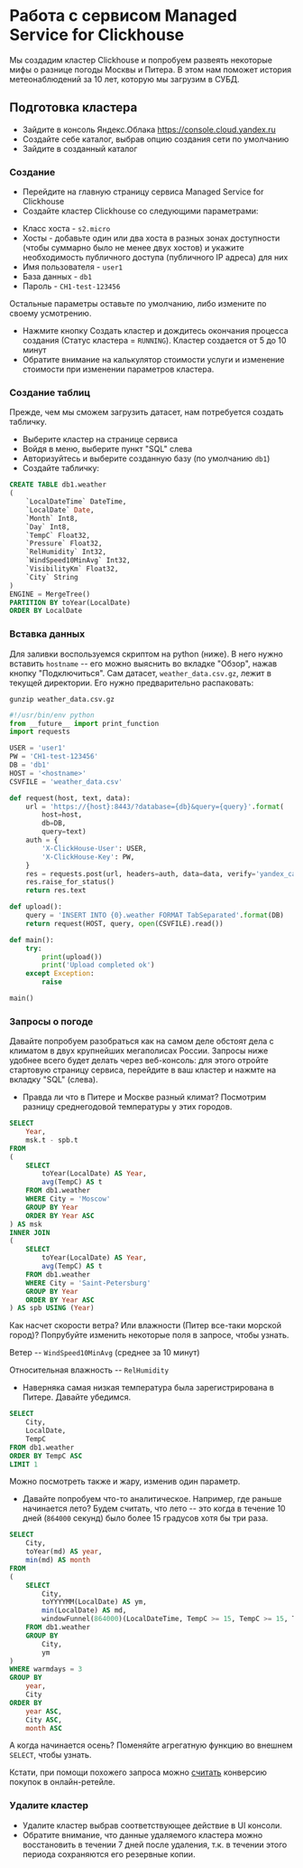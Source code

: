 # Работа с сервисом Managed Service for Clickhouse

Мы создадим кластер Clickhouse и попробуем развеять некоторые мифы о разнице погоды Москвы и Питера.
В этом нам поможет история метеонаблюдений за 10 лет, которую мы загрузим в СУБД.

## Подготовка кластера

* Зайдите в консоль Яндекс.Облака https://console.cloud.yandex.ru
* Cоздайте себе каталог, выбрав опцию создания сети по умолчанию
* Зайдите в созданный каталог

### Создание

* Перейдите на главную страницу сервиса Managed Service for Clickhouse
* Создайте кластер Clickhouse со следующими параметрами:
- Класс хоста - `s2.micro`
- Хосты - добавьте один или два хоста в разных зонах доступности (чтобы суммарно было не менее двух хостов) и укажите необходимость публичного доступа (публичного IP адреса) для них
- Имя пользователя - `user1`
- База данных - `db1`
- Пароль - `CH1-test-123456`

Остальные параметры оставьте по умолчанию, либо измените по своему усмотрению.

* Нажмите кнопку Создать кластер и дождитесь окончания процесса создания (Статус кластера = `RUNNING`). Кластер создается от 5 до 10 минут
* Обратите внимание на калькулятор стоимости услуги и изменение стоимости при изменении параметров кластера.

### Создание таблиц

Прежде, чем мы сможем загрузить датасет, нам потребуется создать табличку.

* Выберите кластер на странице сервиса
* Войдя в меню, выберите пункт "SQL" слева
* Авторизуйтесь и выберите созданную базу (по умолчанию `db1`)
* Создайте табличку:
```sql
CREATE TABLE db1.weather
(
    `LocalDateTime` DateTime,
    `LocalDate` Date,
    `Month` Int8,
    `Day` Int8,
    `TempC` Float32,
    `Pressure` Float32,
    `RelHumidity` Int32,
    `WindSpeed10MinAvg` Int32,
    `VisibilityKm` Float32,
    `City` String
)
ENGINE = MergeTree()
PARTITION BY toYear(LocalDate)
ORDER BY LocalDate
```

### Вставка данных

Для заливки воспользуемся скриптом на python (ниже).
В него нужно вставить `hostname` -- его можно выяснить во вкладке "Обзор", нажав кнопку "Подключиться".
Сам датасет, `weather_data.csv.gz`, лежит в текущей директории. Его нужно предварительно распаковать:
```
gunzip weather_data.csv.gz
```

```python
#!/usr/bin/env python
from __future__ import print_function
import requests

USER = 'user1'
PW = 'CH1-test-123456'
DB = 'db1'
HOST = '<hostname>'
CSVFILE = 'weather_data.csv'

def request(host, text, data):
    url = 'https://{host}:8443/?database={db}&query={query}'.format(
        host=host,
        db=DB,
        query=text)
    auth = {
        'X-ClickHouse-User': USER,
        'X-ClickHouse-Key': PW,
    }
    res = requests.post(url, headers=auth, data=data, verify='yandex_ca.pem')
    res.raise_for_status()
    return res.text

def upload():
    query = 'INSERT INTO {0}.weather FORMAT TabSeparated'.format(DB)
    return request(HOST, query, open(CSVFILE).read())

def main():
    try:
        print(upload())
        print('Upload completed ok')
    except Exception:
        raise

main()
```


### Запросы о погоде

Давайте попробуем разобраться как на самом деле обстоят дела с климатом в двух крупнейших мегаполисах России.
Запросы ниже удобнее всего будет делать через веб-консоль: для этого отройте стартовую страницу сервиса, перейдите в ваш кластер и нажмте на вкладку "SQL" (слева).

* Правда ли что в Питере и Москве разный климат? Посмотрим разницу среднегодовой температуры у этих городов.

```sql
SELECT
    Year,
    msk.t - spb.t
FROM
(
    SELECT
        toYear(LocalDate) AS Year,
        avg(TempC) AS t
    FROM db1.weather
    WHERE City = 'Moscow'
    GROUP BY Year
    ORDER BY Year ASC
) AS msk
INNER JOIN
(
    SELECT
        toYear(LocalDate) AS Year,
        avg(TempC) AS t
    FROM db1.weather
    WHERE City = 'Saint-Petersburg'
    GROUP BY Year
    ORDER BY Year ASC
) AS spb USING (Year)
```
Как насчет скорости ветра? Или влажности (Питер все-таки морской город)?
Попрубуйте изменить некоторые поля в запросе, чтобы узнать.

Ветер -- `WindSpeed10MinAvg` (среднее за 10 минут)

Относительная влажность -- `RelHumidity`

* Наверняка самая низкая температура была зарегистрирована в Питере. Давайте убедимся.
```sql
SELECT
    City,
    LocalDate,
    TempC
FROM db1.weather
ORDER BY TempC ASC
LIMIT 1
```
Можно посмотреть также и жару, изменив один параметр.

* Давайте попробуем что-то аналитическое. Например, где раньше начинается лето?
Будем считать, что лето -- это когда в течение 10 дней (`864000` секунд) было более 15 градусов хотя бы три раза.
```sql
SELECT
    City,
    toYear(md) AS year,
    min(md) AS month
FROM
(
    SELECT
        City,
        toYYYYMM(LocalDate) AS ym,
        min(LocalDate) AS md,
        windowFunnel(864000)(LocalDateTime, TempC >= 15, TempC >= 15, TempC >= 15) AS warmdays
    FROM db1.weather
    GROUP BY
        City,
        ym
)
WHERE warmdays = 3
GROUP BY
    year,
    City
ORDER BY
    year ASC,
    City ASC,
    month ASC
```
А когда начинается осень? Поменяйте агрегатную функцию во внешнем `SELECT`, чтобы узнать.

Кстати, при помощи похожего запроса можно [считать](https://clickhouse.yandex/docs/ru/query_language/agg_functions/parametric_functions/#windowfunnel-window-timestamp-cond1-cond2-cond3) конверсию покупок в онлайн-ретейле.


### Удалите кластер

* Удалите кластер выбрав соответствующее действие в UI консоли.
* Обратите внимание, что данные удаляемого кластера можно восстановить в течении 7 дней после удаления, т.к. в течении этого периода сохраняются его резервные копии.
